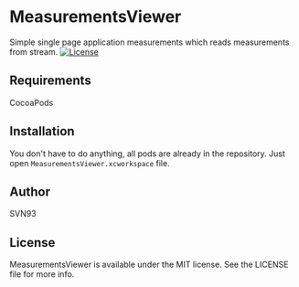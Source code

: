 # MeasurementsViewer
Simple single page application measurements which reads measurements from stream.
[![License](https://img.shields.io/badge/license-MIT-green.svg?style=flat)](https://github.com/SVN93/MeasurementsViewer/blob/master/LICENSE)

## Requirements

CocoaPods

## Installation

You don't have to do anything, all pods are already in the repository. Just open `MeasurementsViewer.xcworkspace` file.

## Author

SVN93

## License

MeasurementsViewer is available under the MIT license. See the LICENSE file for more info.
